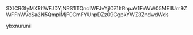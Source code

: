 SXlCRGIyMXRhWFJDYjNRS1lTQndlWFJvYjI0Z1ltRnpaV1FnWW05MElIUm9Z
WFFnWVdSa2N5QmpiMjF0CmFYUnpDZz09CgpkYWZ3ZndwdWds

ybxnurunil